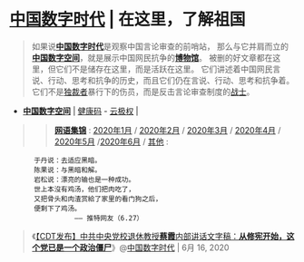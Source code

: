 # [中国数字时代](https://chinadigitaltimes.net/chinese/) | 在这里，了解祖国

> 如果说[**中国数字时代**](https://chinadigitaltimes.net/Chinese)是观察中国言论审查的前哨站，
> 那么与它并肩而立的[**中国数字空间**](https://chinadigitaltimes.net/space/Landing_Page)，就是展示中国网民抗争的[**博物馆**](https://chinadigitaltimes.net/space/404%E5%8D%9A%E7%89%A9%E9%A6%86)。
> 被删的好文章都在这里，但它们不是储存在这里，而是活跃在这里。
> 它们讲述着中国网民言说、行动、思考和抗争的历史，而且它们仍在言说、行动、思考和抗争着。
> 它们不是[独裁者](https://chinadigitaltimes.net/space/%E7%8B%AC%E8%A3%81%E8%80%85)暴行下的伤员，而是反击言论审查制度的[战士](https://chinadigitaltimes.net/space/%E8%A1%8C%E5%8A%A8%E4%B8%BB%E4%B9%89)。

- [**中国数字空间**](https://chinadigitaltimes.net/space/Landing_Page) | [健康码](https://chinadigitaltimes.net/space/%E5%81%A5%E5%BA%B7%E7%A0%81) - [云极权](https://chinadigitaltimes.net/space/%E4%BA%91%E6%9E%81%E6%9D%83) | 
>>[**网语集锦**](https://chinadigitaltimes.net/space/%E7%BD%91%E8%AF%AD%E9%9B%86%E9%94%A6) : [2020年1月](https://chinadigitaltimes.net/space/%E7%BD%91%E8%AF%AD%E9%9B%86%E9%94%A6#.E7.BD.91.E8.AF.AD.E9.9B.86.E9.94.A62020.E5.B9.B41.E6.9C.88) / [2020年2月](https://chinadigitaltimes.net/space/%E7%BD%91%E8%AF%AD%E9%9B%86%E9%94%A6#.E7.BD.91.E8.AF.AD.E9.9B.86.E9.94.A62020.E5.B9.B42.E6.9C.88) / [2020年3月](https://chinadigitaltimes.net/space/%E7%BD%91%E8%AF%AD%E9%9B%86%E9%94%A6#.E7.BD.91.E8.AF.AD.E9.9B.86.E9.94.A62020.E5.B9.B43.E6.9C.88) / [2020年4月](https://chinadigitaltimes.net/space/%E7%BD%91%E8%AF%AD%E9%9B%86%E9%94%A6#.E7.BD.91.E8.AF.AD.E9.9B.86.E9.94.A62020.E5.B9.B44.E6.9C.88) / [2020年5月](https://chinadigitaltimes.net/space/%E7%BD%91%E8%AF%AD%E9%9B%86%E9%94%A6#.E7.BD.91.E8.AF.AD.E9.9B.86.E9.94.A62020.E5.B9.B45.E6.9C.88) /[2020年6月](https://chinadigitaltimes.net/space/%E7%BD%91%E8%AF%AD%E9%9B%86%E9%94%A62020%E5%B9%B46%E6%9C%88) / [其他](https://chinadigitaltimes.net/space/%E7%BD%91%E8%AF%AD%E9%9B%86%E9%94%A6#.E7.BD.91.E8.AF.AD.E9.9B.86.E9.94.A6.E5.85.B6.E4.BB.96) :
```
      于丹说：去适应黑暗。
      陈果说：与黑暗和解。
      岩松说：漂亮的输也是一种成功。
      世上本沒有鸡汤，他们把肉吃了，
      又把骨头和肉渣赏給了家里的看门狗之后，
      便剩下了鸡汤。
                —— 推特网友（6.27）
```

> 《[【CDT发布】中共中央党校退休教授**蔡霞**内部讲话文字稿：**从修宪开始，这个党已是一个政治僵尸**](https://chinadigitaltimes.net/chinese/2020/06/%E3%80%90cdt%E5%8F%91%E5%B8%83%E3%80%91%E4%B8%AD%E5%85%B1%E4%B8%AD%E5%A4%AE%E5%85%9A%E6%A0%A1%E9%80%80%E4%BC%91%E6%95%99%E6%8E%88%E8%94%A1%E9%9C%9E%E5%86%85%E9%83%A8%E8%AE%B2%E8%AF%9D%E6%96%87/)》@[中国数字时代](https://chinadigitaltimes.net/chinese/) | 6月 16, 2020

